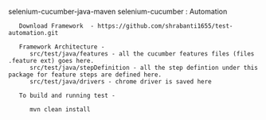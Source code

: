 selenium-cucumber-java-maven
      selenium-cucumber : Automation
      
       Download Framework  - https://github.com/shrabanti1655/test-automation.git
       
       Framework Architecture -
          src/test/java/features - all the cucumber features files (files .feature ext) goes here.
          src/test/java/stepDefinition - all the step defintion under this package for feature steps are defined here.
          src/test/java/drivers - chrome driver is saved here
          
       To build and running test - 
        
          mvn clean install
          
